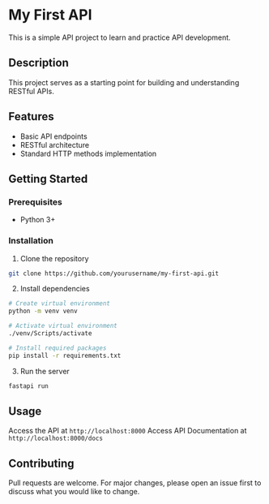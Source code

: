# My First API

This is a simple API project to learn and practice API development.

## Description

This project serves as a starting point for building and understanding RESTful APIs.

## Features

- Basic API endpoints
- RESTful architecture
- Standard HTTP methods implementation

## Getting Started

### Prerequisites

- Python 3+

### Installation

1. Clone the repository
```bash
git clone https://github.com/yourusername/my-first-api.git
```

2. Install dependencies
```bash
# Create virtual environment
python -m venv venv

# Activate virtual environment
./venv/Scripts/activate

# Install required packages
pip install -r requirements.txt
```

3. Run the server
```bash
fastapi run
```

## Usage

Access the API at `http://localhost:8000`
Access API Documentation at `http://localhost:8000/docs`

## Contributing

Pull requests are welcome. For major changes, please open an issue first to discuss what you would like to change.
